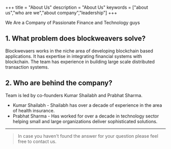+++
title = "About Us"
description = "About Us"
keywords = ["about us","who are we","about company","leadership"]
+++

We Are a Company of Passionate Finance and Technology guys

## 1. What problem does blockweavers solve?

Blockwevaers works in the niche area of developing blockchain based applications. It has expertise in integrating financial systems with blockchain. The team has experience in building large scale distributed transaction systems.

## 2. Who are behind the company?

Team is led by co-founders Kumar Shailabh and Prabhat Sharma.

* Kumar Shailabh - Shailabh has over a decade of experience in the area of health insurance.
* Prabhat Sharma - Has worked for over a decade in technology sector helping small and large organizations deliver sophisticated solutions.


---

> In case you haven't found the answer for your question please feel free to contact us.
